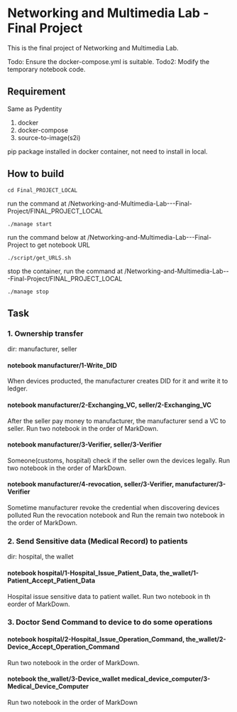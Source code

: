 # Networking and Multimedia Lab - Final Project

This is the final project of Networking and Multimedia Lab. 

Todo: Ensure the docker-compose.yml is suitable.
Todo2: Modify the temporary notebook code.

## Requirement

Same as Pydentity

1. docker
2. docker-compose
3. source-to-image(s2i)

pip package installed in docker container, not need to install in local.

## How to build
```
cd Final_PROJECT_LOCAL
```
run the command at /Networking-and-Multimedia-Lab---Final-Project/FINAL_PROJECT_LOCAL
```
./manage start
```
run the command below at /Networking-and-Multimedia-Lab---Final-Project to get notebook URL
```
./script/get_URLS.sh
```
stop the container, run the command at /Networking-and-Multimedia-Lab---Final-Project/FINAL_PROJECT_LOCAL
```
./manage stop
```

## Task

### 1. Ownership transfer

dir: manufacturer, seller

#### notebook manufacturer/1-Write_DID
When devices producted, the manufacturer creates DID for it and write it to ledger.

#### notebook manufacturer/2-Exchanging_VC, seller/2-Exchanging_VC
After the seller pay money to manufacturer, the manufacturer send a VC to seller.
Run two notebook in the order of MarkDown.

#### notebook manufacturer/3-Verifier, seller/3-Verifier
Someone(customs, hospital) check if the seller own the devices legally.
Run two notebook in the order of MarkDown.

#### notebook manufacturer/4-revocation, seller/3-Verifier, manufacturer/3-Verifier
Sometime manufacturer revoke the credential when discovering devices polluted
Run the revocation notebook and Run the remain two notebook in the order of MarkDown.

### 2. Send Sensitive data (Medical Record) to patients
dir: hospital, the wallet

#### notebook hospital/1-Hospital_Issue_Patient_Data, the_wallet/1-Patient_Accept_Patient_Data
Hospital issue sensitive data to patient wallet.
Run two notebook in th eorder of MarkDown.

### 3. Doctor Send Command to device to do some operations

#### notebook hospital/2-Hospital_Issue_Operation_Command, the_wallet/2-Device_Accept_Operation_Command
Run two notebook in the order of MarkDown.

#### notebook the_wallet/3-Device_wallet medical_device_computer/3-Medical_Device_Computer
Run two notebook in the order of MarkDown